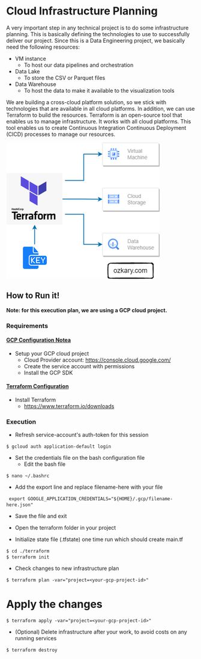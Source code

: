 # Cloud Infrastructure Planning

A very important step in any technical project is to do some infrastructure planning. This is basically defining the technologies to use to successfully deliver our project. Since this is a Data Engineering project, we basically need the following resources:

- VM instance
    - To host our data pipelines and orchestration
- Data Lake 
    - To store the CSV or Parquet files
- Data Warehouse
  - To host the data to make it available to the visualization tools
      
We are building a cross-cloud platform solution, so we stick with technologies that are available in all cloud platforms. In addition, we can use Terraform to build the resources. Terraform is an open-source tool that enables us to manage infrastructure. It works with all cloud platforms. This tool enables us to create Continuous Integration Continuous Deployment (CICD) processes to manage our resources.

<img src="../images/data-engineering-terraform.png" alt="ozkary terraform"/>

## How to Run it!

**Note: for this execution plan, we are using a GCP cloud project.**

### Requirements

[<h4>GCP Configuration Notea</h4>](https://github.com/ozkary/data-engineering-mta-turnstile/wiki/Google-Cloud-Configuration-Notes)

- Setup your GCP cloud project 
  - Cloud Provider account: https://console.cloud.google.com/
  - Create the service account with permissions   
  - Install the GCP SDK

[<h4>Terraform Configuration</h4>](https://github.com/ozkary/data-engineering-mta-turnstile/wiki/Terraform-Configuration)

- Install Terraform
  - https://www.terraform.io/downloads


### Execution

- Refresh service-account's auth-token for this session
```
$ gcloud auth application-default login

```

- Set the credentials file on the bash configuration file
  - Edit the bash file

```
$ nano ~/.bashrc
```

- Add the export line and replace filename-here with your file
``` 
 export GOOGLE_APPLICATION_CREDENTIALS="${HOME}/.gcp/filename-here.json"
 ```
- Save the file and exit

- Open the terraform folder in your project

- Initialize state file (.tfstate) one time run which should create main.tf
```
$ cd ./terraform
$ terraform init
```
-  Check changes to new infrastructure plan
```  
$ terraform plan -var="project=<your-gcp-project-id>"
```

# Apply the changes
```
$ terraform apply -var="project=<your-gcp-project-id>"
```

- (Optional) Delete infrastructure after your work, to avoid costs on any running services

```
$ terraform destroy
```



